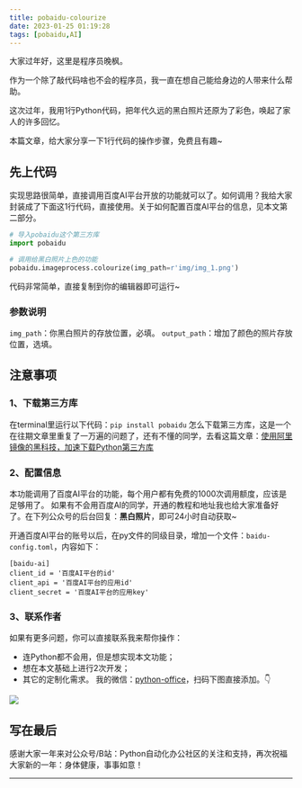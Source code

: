 ```yaml
---
title: pobaidu-colourize
date: 2023-01-25 01:19:28
tags: [pobaidu,AI]
---
```



大家过年好，这里是程序员晚枫。

作为一个除了敲代码啥也不会的程序员，我一直在想自己能给身边的人带来什么帮助。

这次过年，我用1行Python代码，把年代久远的黑白照片还原为了彩色，唤起了家人的许多回忆。

本篇文章，给大家分享一下1行代码的操作步骤，免费且有趣~

## 先上代码
实现思路很简单，直接调用百度AI平台开放的功能就可以了。如何调用？我给大家封装成了下面这1行代码，直接使用。关于如何配置百度AI平台的信息，见本文第二部分。

```python
# 导入pobaidu这个第三方库
import pobaidu

# 调用给黑白照片上色的功能
pobaidu.imageprocess.colourize(img_path=r'img/img_1.png')
```

代码非常简单，直接复制到你的编辑器即可运行~

### 参数说明
``img_path``：你黑白照片的存放位置，必填。
``output_path``：增加了颜色的照片存放位置，选填。

## 注意事项

### 1、下载第三方库

在terminal里运行以下代码：``pip install pobaidu``
怎么下载第三方库，这是一个在往期文章里重复了一万遍的问题了，还有不懂的同学，去看这篇文章：[使用阿里镜像的黑科技，加速下载Python第三方库](https://mp.weixin.qq.com/s/EnhHNRCwEXXseBS3aTNuMg)


### 2、配置信息

本功能调用了百度AI平台的功能，每个用户都有免费的1000次调用额度，应该是足够用了。
如果有不会用百度AI的同学，开通的教程和地址我也给大家准备好了。在下列公众号的后台回复：**黑白照片**，即可24小时自动获取~


开通百度AI平台的账号以后，在py文件的同级目录，增加一个文件：``baidu-config.toml``，内容如下：
```shell
[baidu-ai]
client_id = '百度AI平台的id'
client_api = '百度AI平台的应用id'
client_secret = '百度AI平台的应用key'
```

### 3、联系作者

如果有更多问题，你可以直接联系我来帮你操作：
- 连Python都不会用，但是想实现本文功能；
- 想在本文基础上进行2次开发；
- 其它的定制化需求。
我的微信：[python-office](http://www.python4office.cn/wechat-qrcode/)，扫码下图直接添加。👇

![](https://cos.python-office.com/wechat/qr-code.jpg)

## 写在最后

感谢大家一年来对公众号/B站：Python自动化办公社区的关注和支持，再次祝福大家新的一年：身体健康，事事如意！

----



